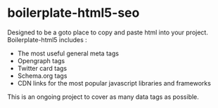<h1> boilerplate-html5-seo </h1>
<p>
Designed to be a goto place to copy and paste html into your project.<br />
Boilerplate-html5 includes :
</p>
<ul>
    <li>The most useful general meta tags</li>
    <li>Opengraph tags</li>
    <li>Twitter card tags</li>
    <li>Schema.org tags</li>
    <li>CDN links for the most popular javascript libraries and frameworks</li>
</ul>
<p>
This is an ongoing project to cover as many data tags as possible.
</p>
